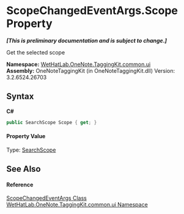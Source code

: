 # ScopeChangedEventArgs.Scope Property 
 _**\[This is preliminary documentation and is subject to change.\]**_

Get the selected scope

**Namespace:**&nbsp;<a href="043a9407-ac38-b3ac-7348-a6090af495ad">WetHatLab.OneNote.TaggingKit.common.ui</a><br />**Assembly:**&nbsp;OneNoteTaggingKit (in OneNoteTaggingKit.dll) Version: 3.2.6524.26703

## Syntax

**C#**<br />
``` C#
public SearchScope Scope { get; }
```


#### Property Value
Type: <a href="4760e4a7-2567-13e1-859f-377774327115">SearchScope</a>

## See Also


#### Reference
<a href="0ed6b2b0-d167-21b2-6d58-93d82ec7037b">ScopeChangedEventArgs Class</a><br /><a href="043a9407-ac38-b3ac-7348-a6090af495ad">WetHatLab.OneNote.TaggingKit.common.ui Namespace</a><br />